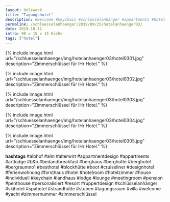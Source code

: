 ```yaml
---
layout: holzwerk
title: "Tagungshotel"
description: #welcome #keychain #schlüsselanhänger #appartments #hotel #albhof #designhotel #hotelroom #resort #besthotel #ferienwohnung #pension #skihotel #spahotel #villa #lounge #penthouse #strandhütte #berghütte #blockhütte #lodge #b&b #forsthaus #berghaus #artlodge #alm #stuben #landhaus #alterwirt #bedandbreakfast #house #yacht #boot #cruiseliner #hotelzimmer #zimmerschlüssel #zimmernummer #appartmentdesign #individuell #personalisiert #ruppertdesign
permalink: /schluesselanhaenger/2019/09/25/hotelanhaenger03/
date: 2019-10-11
intro: 90 x 15 x 15 Eiche 
tags: ["hotel"]
---
```



{% include image.html url="/schluesselanhaenger/img/hotelanhaenger03/hotel0301.jpg" description="Zimmerschlüssel für IHr Hotel." %}

{% include image.html url="/schluesselanhaenger/img/hotelanhaenger03/hotel0302.jpg" description="Zimmerschlüssel für IHr Hotel." %}

{% include image.html url="/schluesselanhaenger/img/hotelanhaenger03/hotel0303.jpg" description="Zimmerschlüssel für IHr Hotel." %}

{% include image.html url="/schluesselanhaenger/img/hotelanhaenger03/hotel0304.jpg" description="Zimmerschlüssel für IHr Hotel." %}

{% include image.html url="/schluesselanhaenger/img/hotelanhaenger03/hotel0305.jpg" description="Zimmerschlüssel für IHr Hotel." %}


**hashtags**
#albhof
#alm
#alterwirt
#appartmentdesign
#appartments
#artlodge
#b&b
#bedandbreakfast
#berghaus
#berghütte
#berghotel
#bergraumno1
#besthotel
#blockhütte
#boot
#cruiseliner
#designhotel
#ferienwohnung
#forsthaus
#hotel
#hotelroom
#hotelzimmer
#house
#individuell
#keychain
#landhaus
#lodge
#lounge
#meetingroom
#pension
#penthouse
#personalisiert
#resort
#ruppertdesign
#schlüsselanhänger
#skihotel
#spahotel
#strandhütte
#stuben
#tagungsraum
#villa
#welcome
#yacht
#zimmernummer
#zimmerschlüssel
